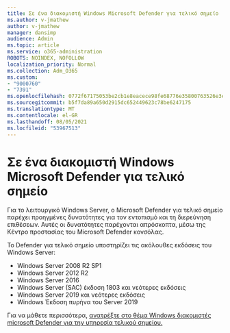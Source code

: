 ```yaml
---
title: Σε ένα διακομιστή Windows Microsoft Defender για τελικό σημείο
ms.author: v-jmathew
author: v-jmathew
manager: dansimp
audience: Admin
ms.topic: article
ms.service: o365-administration
ROBOTS: NOINDEX, NOFOLLOW
localization_priority: Normal
ms.collection: Adm_O365
ms.custom:
- "9000760"
- "7391"
ms.openlocfilehash: 0772f67175053be2cb1e8eacece98fe68776e35800763526e3e6f4fd5375228c
ms.sourcegitcommit: b5f7da89a650d2915dc652449623c78be6247175
ms.translationtype: MT
ms.contentlocale: el-GR
ms.lasthandoff: 08/05/2021
ms.locfileid: "53967513"
---
```

# <a name="onboard-a-windows-server-to-microsoft-defender-for-endpoint"></a>Σε ένα διακομιστή Windows Microsoft Defender για τελικό σημείο

Για το λειτουργικό Windows Server, ο Microsoft Defender για τελικό σημείο παρέχει προηγμένες δυνατότητες για τον εντοπισμό και τη διερεύνηση επιθέσεων. Αυτές οι δυνατότητες παρέχονται απρόσκοπτα, μέσω της Κέντρο προστασίας του Microsoft Defender κονσόλας.

Το Defender για τελικό σημείο υποστηρίζει τις ακόλουθες εκδόσεις του Windows Server:

- Windows Server 2008 R2 SP1
- Windows Server 2012 R2
- Windows Server 2016
- Windows Server (SAC) έκδοση 1803 και νεότερες εκδόσεις
- Windows Server 2019 και νεότερες εκδόσεις
- Windows Έκδοση πυρήνα του Server 2019

Για να μάθετε περισσότερα, [ανατρέξτε στο θέμα Windows διακομιστές microsoft Defender για την υπηρεσία τελικού σημείου.](https://go.microsoft.com/fwlink/?linkid=2143627)
